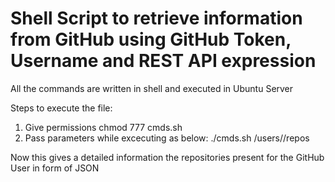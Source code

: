 # Shell Script to retrieve information from GitHub using GitHub Token, Username and REST API expression   
  
All the commands are written in shell and executed in Ubuntu Server 

Steps to execute the file:

1) Give permissions chmod 777 cmds.sh
2) Pass parameters while excecuting as below:
./cmds.sh <GitHub-Token> /users/<GitHub-Username>/repos
  
  
 Now this gives a detailed information the repositories present for the GitHub User in form of JSON

